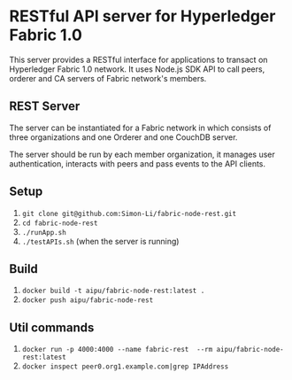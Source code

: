 # RESTful API server for Hyperledger Fabric 1.0

This server provides a RESTful interface for applications to transact on Hyperledger Fabric 1.0 network. It uses Node.js SDK API to call peers, orderer and CA servers of Fabric network's members.

## REST Server

The server can be instantiated for a Fabric network in which consists of three organizations and one Orderer and one CouchDB server.

The server should be run by each member organization, it manages user authentication, interacts with peers and pass events to the API clients.

## Setup

1. `git clone git@github.com:Simon-Li/fabric-node-rest.git`
2. `cd fabric-node-rest`
3. `./runApp.sh`
4. `./testAPIs.sh` (when the server is running)

## Build

1. `docker build -t aipu/fabric-node-rest:latest .`
2. `docker push aipu/fabric-node-rest`

## Util commands

1. `docker run -p 4000:4000 --name fabric-rest  --rm aipu/fabric-node-rest:latest`
2. `docker inspect peer0.org1.example.com|grep IPAddress`
